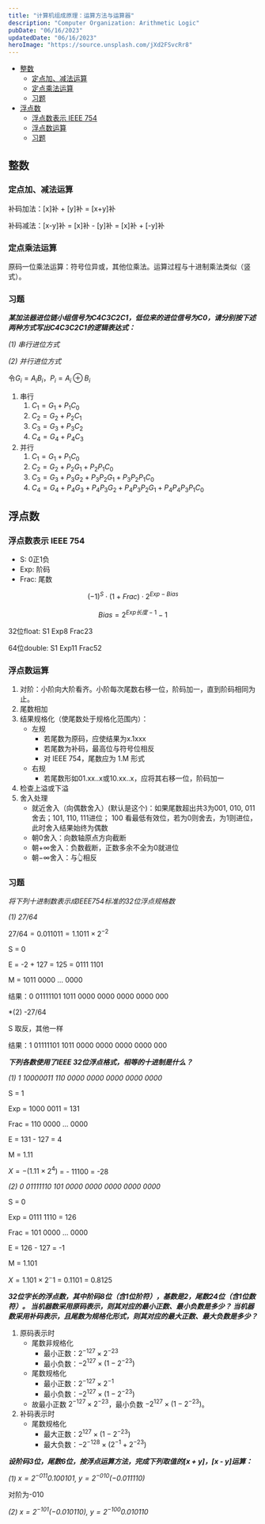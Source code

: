 ```yaml
---
title: "计算机组成原理：运算方法与运算器"
description: "Computer Organization: Arithmetic Logic"
pubDate: "06/16/2023"
updatedDate: "06/16/2023"
heroImage: "https://source.unsplash.com/jXd2FSvcRr8"
---
```


<!--toc:start-->
- [整数](#整数)
  - [定点加、减法运算](#定点加减法运算)
  - [定点乘法运算](#定点乘法运算)
  - [习题](#习题)
- [浮点数](#浮点数)
  - [浮点数表示 IEEE 754](#浮点数表示-ieee-754)
  - [浮点数运算](#浮点数运算)
  - [习题](#习题)
<!--toc:end-->

## 整数

### 定点加、减法运算

补码加法：[x]补 + [y]补 = [x+y]补

补码减法：[x-y]补 = [x]补 - [y]补 = [x]补 + [-y]补

### 定点乘法运算

原码一位乘法运算：符号位异或，其他位乘法。运算过程与十进制乘法类似（竖式）。

### 习题

***某加法器进位链小组信号为C4C3C2C1，低位来的进位信号为C0，请分别按下述两种方式写出C4C3C2C1的逻辑表达式：***

*(1) 串行进位方式*

*(2) 并行进位方式*

令$G_i = A_iB_i$，$P_i = A_i \oplus B_i$

1. 串行
    1. $C_1 = G_1 + P_1C_0$
    2. $C_2 = G_2 + P_2C_1$
    3. $C_3 = G_3 + P_3C_2$
    4. $C_4 = G_4 + P_4C_3$
2. 并行
    1. $C_1 = G_1 + P_1C_0$
    2. $C_2 = G_2 + P_2G_1 + P_2P_1C_0$
    3. $C_3 = G_3 + P_3G_2 + P_3P_2G_1 + P_3P_2P_1C_0$
    4. $C_4 = G_4 + P_4G_3 + P_4P_3G_2 + P_4P_3P_2G_1 + P_4P_4P_3P_1C_0$

## 浮点数

### 浮点数表示 IEEE 754

- S: 0正1负
- Exp: 阶码
- Frac: 尾数

$$
(-1)^S \cdot (1+Frac) \cdot 2^{Exp - Bias}
$$

$$
Bias = 2^{Exp长度-1} - 1
$$

32位float: S1 Exp8 Frac23

64位double: S1 Exp11 Frac52

### 浮点数运算

1. 对阶：小阶向大阶看齐。小阶每次尾数右移一位，阶码加一，直到阶码相同为止。
2. 尾数相加
3. 结果规格化（使尾数处于规格化范围内）：
    - 左规
        - 若尾数为原码，应使结果为x.1xxx
        - 若尾数为补码，最高位与符号位相反
        - 对 IEEE 754，尾数应为 1.M 形式
    - 右规
        - 若尾数形如01.xx..x或10.xx..x，应将其右移一位，阶码加一
4. 检查上溢或下溢
5. 舍入处理
    - 就近舍入（向偶数舍入）(默认是这个)：如果尾数超出共3为001, 010, 011舍去；101, 110, 111进位；
    100 看最低有效位，若为0则舍去，为1则进位，此时舍入结果始终为偶数
    - 朝0舍入：向数轴原点方向截断
    - 朝$+\infty$舍入：负数截断，正数多余不全为0就进位
    - 朝$-\infty$舍入：与👆相反

### 习题

*将下列十进制数表示成IEEE754标准的32位浮点规格数*

*(1) 27/64*

$27/64 = 0.011011 = 1.1011×2^{-2}$

S = 0

E = -2 + 127 = 125 = 0111 1101

M = 1011 0000 ... 0000

结果：0 01111101 1011 0000 0000 0000 0000 000

*(2) -27/64

S 取反，其他一样

结果：1 01111101 1011 0000 0000 0000 0000 000

***下列各数使用了IEEE 32位浮点格式，相等的十进制是什么？***

*(1) 1 10000011 110 0000 0000 0000 0000 0000*

S = 1

Exp = 1000 0011 = 131

Frac = 110 0000 ... 0000

E = 131 - 127 = 4

M = 1.11

$X = -(1.11\times 2^4)$ = - 11100 = -28

*(2) 0 01111110 101 0000 0000 0000 0000 0000*

S = 0

Exp = 0111 1110 = 126

Frac = 101 0000 ... 0000

E = 126 - 127 = -1

M = 1.101

$X = 1.101 \times 2^-1$ = 0.1101 = 0.8125

***32位字长的浮点数，其中阶码8位（含1位阶符），基数是2，尾数24位（含1位数符）。
当机器数采用原码表示，则其对应的最小正数、最小负数是多少？
当机器数采用补码表示，且尾数为规格化形式，则其对应的最大正数、最大负数是多少？***

1. 原码表示时
    - 尾数非规格化
        - 最小正数：$2^{-127}\times 2^{-23}$
        - 最小负数：$-2^{127}\times (1 - 2^{-23})$
    - 尾数规格化
        - 最小正数：$2^{-127}\times 2^{-1}$
        - 最小负数：$-2^{127}\times (1 - 2^{-23})$
    - 故最小正数 $2^{-127}\times 2^{-23}$，最小负数 $-2^{127}\times (1 - 2^{-23})$。
2. 补码表示时
    - 尾数规格化
        - 最大正数：$2^{127}\times (1-2^{-23})$
        - 最大负数：$-2^{-128}\times (2^{-1} + 2^{-23})$

***设阶码3位，尾数6位，按浮点运算方法，完成下列取值的[x + y]，[x - y]运算：***

*(1) $x = 2^{-011}0.100101$, $y = 2^{-010}(-0.011110)$*

对阶为-010

*(2) $x = 2^{-101}(-0.010110)$, $y = 2^{-100}0.010110$*

